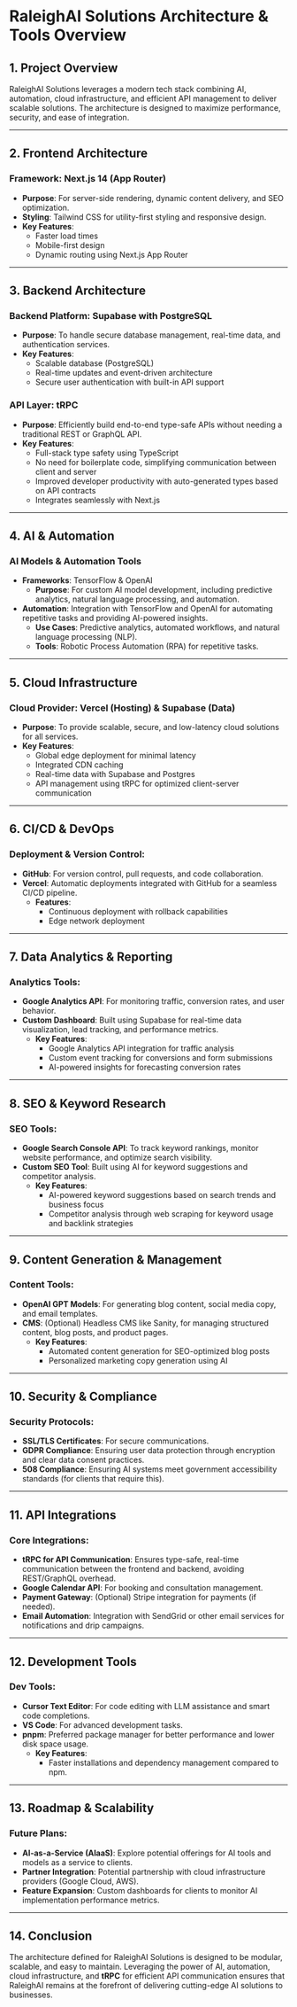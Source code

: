 # RaleighAI Solutions Architecture & Tools Overview

## 1. Project Overview
RaleighAI Solutions leverages a modern tech stack combining AI, automation, cloud infrastructure, and efficient API management to deliver scalable solutions. The architecture is designed to maximize performance, security, and ease of integration.

---

## 2. Frontend Architecture
### **Framework**: Next.js 14 (App Router)
- **Purpose**: For server-side rendering, dynamic content delivery, and SEO optimization.
- **Styling**: Tailwind CSS for utility-first styling and responsive design.
- **Key Features**:
  - Faster load times
  - Mobile-first design
  - Dynamic routing using Next.js App Router

---

## 3. Backend Architecture
### **Backend Platform**: Supabase with PostgreSQL
- **Purpose**: To handle secure database management, real-time data, and authentication services.
- **Key Features**:
  - Scalable database (PostgreSQL)
  - Real-time updates and event-driven architecture
  - Secure user authentication with built-in API support

### **API Layer**: tRPC
- **Purpose**: Efficiently build end-to-end type-safe APIs without needing a traditional REST or GraphQL API.
- **Key Features**:
  - Full-stack type safety using TypeScript
  - No need for boilerplate code, simplifying communication between client and server
  - Improved developer productivity with auto-generated types based on API contracts
  - Integrates seamlessly with Next.js

---

## 4. AI & Automation
### **AI Models & Automation Tools**
- **Frameworks**: TensorFlow & OpenAI
  - **Purpose**: For custom AI model development, including predictive analytics, natural language processing, and automation.
- **Automation**: Integration with TensorFlow and OpenAI for automating repetitive tasks and providing AI-powered insights.
  - **Use Cases**: Predictive analytics, automated workflows, and natural language processing (NLP).
  - **Tools**: Robotic Process Automation (RPA) for repetitive tasks.

---

## 5. Cloud Infrastructure
### **Cloud Provider**: Vercel (Hosting) & Supabase (Data)
- **Purpose**: To provide scalable, secure, and low-latency cloud solutions for all services.
- **Key Features**:
  - Global edge deployment for minimal latency
  - Integrated CDN caching
  - Real-time data with Supabase and Postgres
  - API management using tRPC for optimized client-server communication

---

## 6. CI/CD & DevOps
### **Deployment & Version Control**: 
- **GitHub**: For version control, pull requests, and code collaboration.
- **Vercel**: Automatic deployments integrated with GitHub for a seamless CI/CD pipeline.
  - **Features**:
    - Continuous deployment with rollback capabilities
    - Edge network deployment

---

## 7. Data Analytics & Reporting
### **Analytics Tools**: 
- **Google Analytics API**: For monitoring traffic, conversion rates, and user behavior.
- **Custom Dashboard**: Built using Supabase for real-time data visualization, lead tracking, and performance metrics.
  - **Key Features**:
    - Google Analytics API integration for traffic analysis
    - Custom event tracking for conversions and form submissions
    - AI-powered insights for forecasting conversion rates

---

## 8. SEO & Keyword Research
### **SEO Tools**: 
- **Google Search Console API**: To track keyword rankings, monitor website performance, and optimize search visibility.
- **Custom SEO Tool**: Built using AI for keyword suggestions and competitor analysis.
  - **Key Features**:
    - AI-powered keyword suggestions based on search trends and business focus
    - Competitor analysis through web scraping for keyword usage and backlink strategies

---

## 9. Content Generation & Management
### **Content Tools**: 
- **OpenAI GPT Models**: For generating blog content, social media copy, and email templates.
- **CMS**: (Optional) Headless CMS like Sanity, for managing structured content, blog posts, and product pages.
  - **Key Features**:
    - Automated content generation for SEO-optimized blog posts
    - Personalized marketing copy generation using AI

---

## 10. Security & Compliance
### **Security Protocols**:
- **SSL/TLS Certificates**: For secure communications.
- **GDPR Compliance**: Ensuring user data protection through encryption and clear data consent practices.
- **508 Compliance**: Ensuring AI systems meet government accessibility standards (for clients that require this).

---

## 11. API Integrations
### **Core Integrations**:
- **tRPC for API Communication**: Ensures type-safe, real-time communication between the frontend and backend, avoiding REST/GraphQL overhead.
- **Google Calendar API**: For booking and consultation management.
- **Payment Gateway**: (Optional) Stripe integration for payments (if needed).
- **Email Automation**: Integration with SendGrid or other email services for notifications and drip campaigns.

---

## 12. Development Tools
### **Dev Tools**:
- **Cursor Text Editor**: For code editing with LLM assistance and smart code completions.
- **VS Code**: For advanced development tasks.
- **pnpm**: Preferred package manager for better performance and lower disk space usage.
  - **Key Features**:
    - Faster installations and dependency management compared to npm.

---

## 13. Roadmap & Scalability
### **Future Plans**:
- **AI-as-a-Service (AIaaS)**: Explore potential offerings for AI tools and models as a service to clients.
- **Partner Integration**: Potential partnership with cloud infrastructure providers (Google Cloud, AWS).
- **Feature Expansion**: Custom dashboards for clients to monitor AI implementation performance metrics.

---

## 14. Conclusion
The architecture defined for RaleighAI Solutions is designed to be modular, scalable, and easy to maintain. Leveraging the power of AI, automation, cloud infrastructure, and **tRPC** for efficient API communication ensures that RaleighAI remains at the forefront of delivering cutting-edge AI solutions to businesses.